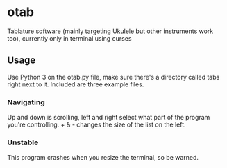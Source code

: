 # otab
Tablature software (mainly targeting Ukulele but other instruments work too), currently only in terminal using curses

## Usage
Use Python 3 on the otab.py file, make sure there's a directory called tabs right next to it. Included are three example files.

### Navigating
Up and down is scrolling, left and right select what part of the program you're controlling. + & - changes the size of the list on the left.

### Unstable
This program crashes when you resize the terminal, so be warned.
